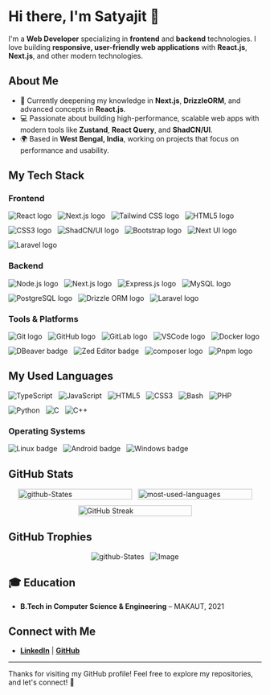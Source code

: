 # Hi there, I'm Satyajit 👋

<div style="display: none"> <style> .images-container-flex { display: flex; flex-wrap: wrap; justify-content: start; gap: 12px; margin-bottom: 20px; } .fun{ display: flex; flex-wrap: wrap; justify-content: center; margin-bottom: 20px; } .image-wrapper {       display: flex; flex-wrap: wrap; justify-content: center; height: 100%; width:45%; } .image-wrapper { & > img { width: 100%; height: 100%; } } </style> </div>

I'm a **Web Developer** specializing in **frontend** and **backend** technologies. I love building **responsive, user-friendly web applications** with **React.js**, **Next.js**, and other modern technologies.

## About Me

- 🌱 Currently deepening my knowledge in **Next.js**, **DrizzleORM**, and advanced concepts in **React.js**.
- 💻 Passionate about building high-performance, scalable web apps with modern tools like **Zustand**, **React Query**, and **ShadCN/UI**.
- 🌍 Based in **West Bengal, India**, working on projects that focus on performance and usability.

## My Tech Stack

### Frontend

<div class="images-container-flex">
  <img
    src="https://img.shields.io/badge/-React.js-61DAFB?logo=react&logoColor=black"
    alt="React logo"
  />
  <img
    src="https://img.shields.io/badge/-Next.js-000000?logo=next.js&logoColor=white"
    alt="Next.js logo"
  />
  <img
    src="https://img.shields.io/badge/-Tailwind%20CSS-38BDF8?logo=tailwind-css&logoColor=white"
    alt="Tailwind CSS logo"
  />
  <img
    src="https://img.shields.io/badge/-HTML5-E34F26?logo=html5&logoColor=white"
    alt="HTML5 logo"
  />
  <img
    src="https://img.shields.io/badge/-CSS3-1572B6?logo=css3&logoColor=white"
    alt="CSS3 logo"
  />
  <img
    src="https://img.shields.io/badge/-ShadCN%20UI-0D1F2B?logo=shadcn&logoColor=white"
    alt="ShadCN/UI logo"
  />
  <img
    src="https://img.shields.io/badge/-Bootstrap-563D7C?logo=bootstrap&logoColor=white"
    alt="Bootstrap logo"
  />
  <img
    src="https://img.shields.io/badge/-Next%20UI-000442?logo=nextui&logoColor=white"
    alt="Next UI logo"
  />
  <img
    src="https://img.shields.io/badge/-Laravel-FF2D20?logo=laravel&logoColor=white"
    alt="Laravel logo"
  />
</div>


### Backend

<div class="images-container-flex">
  <img
    src="https://img.shields.io/badge/-Node.js-339933?logo=node.js&logoColor=white"
    alt="Node.js logo"
  />
  <img
    src="https://img.shields.io/badge/-Next.js-000000?logo=next.js&logoColor=white"
    alt="Next.js logo"
  />
  <img
    src="https://img.shields.io/badge/-Express.js-000000?logo=express&logoColor=white"
    alt="Express.js logo"
  />
  <img
    src="https://img.shields.io/badge/-MySQL-4479A1?logo=mysql&logoColor=white"
    alt="MySQL logo"
  />
  <img
    src="https://img.shields.io/badge/-PostgreSQL-336791?logo=postgresql&logoColor=white"
    alt="PostgreSQL logo"
  />
  <img
    src="https://img.shields.io/badge/-DrizzleORM-4B8B3B?logo=drizzle&logoColor=white"
    alt="Drizzle ORM logo"
  />
  <img
    src="https://img.shields.io/badge/-Laravel-FF2D20?logo=laravel&logoColor=white"
    alt="Laravel logo"
  />
</div>


### Tools & Platforms

<div class="images-container-flex">
  <img
    src="https://img.shields.io/badge/-Git-F05032?logo=git&logoColor=white"
    alt="Git logo"
  />
  <img
    src="https://img.shields.io/badge/-GitHub-181717?logo=github&logoColor=white"
    alt="GitHub logo"
  />
  <img
    src="https://img.shields.io/badge/-GitLab-FCA121?logo=gitlab&logoColor=white"
    alt="GitLab logo"
  />
  <img
    src="https://img.shields.io/badge/-VS%20Code-0078D4?logo=visual-studio-code&logoColor=white"
    alt="VSCode logo"
  />
  <img
    src="https://img.shields.io/badge/-Docker-2496ED?logo=docker&logoColor=white"
    alt="Docker logo"
  />
  <img
    src="https://img.shields.io/badge/-DBeaver-4C6A92?logo=dbeaver&logoColor=white"
    alt="DBeaver badge"
  />
  <img
    src="https://img.shields.io/badge/-Zed-333333?logo=zed&logoColor=white"
    alt="Zed Editor badge"
  />
  <img
    src="https://img.shields.io/badge/-composer-885630?logo=composer&logoColor=white"
    alt="composer logo"
  />
  <img
    src="https://img.shields.io/badge/-Pnpm-F69220?logo=pnpm&logoColor=white"
    alt="Pnpm logo"
  />
</div>


## My Used Languages

<div class="images-container-flex">
  <img
    src="https://img.shields.io/badge/-TypeScript-3178C6?logo=typescript&logoColor=white"
    alt="TypeScript"
  />
  <img
    src="https://img.shields.io/badge/-JavaScript-F7DF1E?logo=javascript&logoColor=black"
    alt="JavaScript"
  />
  <img
    src="https://img.shields.io/badge/-HTML5-E34F26?logo=html5&logoColor=white"
    alt="HTML5"
  />
  <img
    src="https://img.shields.io/badge/-CSS3-1572B6?logo=css3&logoColor=white"
    alt="CSS3"
  />
  <img
    src="https://img.shields.io/badge/-Bash-4EAA25?logo=gnubash&logoColor=white"
    alt="Bash"
  />
  <img
    src="https://img.shields.io/badge/-PHP-777BB4?logo=php&logoColor=white"
    alt="PHP"
  />
  <img
    src="https://img.shields.io/badge/-Python-3776AB?logo=python&logoColor=white"
    alt="Python"
  />
  <img src="https://img.shields.io/badge/-C-00599C?logo=c&logoColor=white" alt="C" />
  <img
    src="https://img.shields.io/badge/-C%20++-00599C?logo=c%2B%2B&logoColor=white"
    alt="C++"
  />
</div>


### Operating Systems

<div class="images-container-flex">
  <img
    src="https://img.shields.io/badge/-Linux-FCC624?logo=linux&logoColor=black"
    alt="Linux badge"
  />
  <img
    src="https://img.shields.io/badge/-Android-3DDC84?logo=android&logoColor=white"
    alt="Android badge"
  />
  <img
    src="https://img.shields.io/badge/-windows-0078D6?logo=windows&logoColor=white"
    alt="Windows badge"
  />
</div>


## GitHub Stats

<div class="images-container-flex fun">
  <div class="image-wrapper">
    <img
      src="https://github-states.vercel.app/api?username=Its-Satyajit&show_icons=true\&show=reviews,discussions_started,discussions_answered,prs_merged,prs_merged_percentage&theme=transparent"
      alt="github-States"
    />
  </div>
  <div class="image-wrapper">
    <img
      src="https://github-states.vercel.app/api/top-langs/?username=Its-Satyajit&langs_count=6&layout=donut&theme=transparent"
      alt="most-used-languages"
    />
  </div>
  <div class="image-wrapper">
    <img
      src="https://github-readme-streak-stats.herokuapp.com?user=Its-Satyajit&theme=transparent&hide_border=false&date_format=j%20M%5B%20Y%5D"
      alt="GitHub Streak"
    />
  </div>
</div>


## GitHub Trophies

<div class="images-container-flex fun">
  <img
    src="https://github-profile-trophy.vercel.app/?username=Its-Satyajit&theme=gruvbox&no-frame=true&no-bg=true&column=9"
    alt="github-States"
  />
  <picture>
    <source
      srcset="
        https://raw.githubusercontent.com/Its-Satyajit/Its-Satyajit/output/github-contribution-grid-snake.svg
      "
      media="(prefers-color-scheme: light)"
    />
    <source
      srcset="
        https://raw.githubusercontent.com/Its-Satyajit/Its-Satyajit/output/github-contribution-grid-snake-dark.svg
      "
      media="(prefers-color-scheme: dark)"
    />
    <img
      src="lhttps://raw.githubusercontent.com/Its-Satyajit/Its-Satyajit/output/github-contribution-grid-snake-dark.svg"
      alt="Image"
    />
  </picture>
</div>




## 🎓 Education

- **B.Tech in Computer Science & Engineering** – MAKAUT, 2021

## Connect with Me

- **[LinkedIn](https://www.linkedin.com/in/satyajit0013/)** | **[GitHub](https://github.com/Its-Satyajit)**

---

Thanks for visiting my GitHub profile! Feel free to explore my repositories, and let's connect! 🚀

